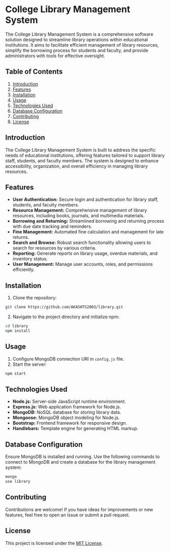 # College Library Management System

The College Library Management System is a comprehensive software solution designed to streamline library operations within educational institutions. It aims to facilitate efficient management of library resources, simplify the borrowing process for students and faculty, and provide administrators with tools for effective oversight.

## Table of Contents

1. [Introduction](#introduction)
2. [Features](#features)
3. [Installation](#installation)
4. [Usage](#usage)
5. [Technologies Used](#technologies-used)
6. [Database Configuration](#database-configuration)
7. [Contributing](#contributing)
8. [License](#license)

## Introduction

The College Library Management System is built to address the specific needs of educational institutions, offering features tailored to support library staff, students, and faculty members. The system is designed to enhance accessibility, organization, and overall efficiency in managing library resources.

## Features

- **User Authentication:** Secure login and authentication for library staff, students, and faculty members.
- **Resource Management:** Comprehensive management of library resources, including books, journals, and multimedia materials.
- **Borrowing and Returning:** Streamlined borrowing and returning process with due date tracking and reminders.
- **Fine Management:** Automated fine calculation and management for late returns.
- **Search and Browse:** Robust search functionality allowing users to search for resources by various criteria.
- **Reporting:** Generate reports on library usage, overdue materials, and inventory status.
- **User Management:** Manage user accounts, roles, and permissions efficiently.

## Installation

1. Clone the repository:

```bash
git clone https://github.com/AKASHTS2003/library.git
```

2. Navigate to the project directory and initialize npm:

```bash
cd library
npm install
```

## Usage

1. Configure MongoDB connection URI in `config.js` file.
2. Start the server:

```bash
npm start
```

## Technologies Used

- **Node.js:** Server-side JavaScript runtime environment.
- **Express.js:** Web application framework for Node.js.
- **MongoDB:** NoSQL database for storing library data.
- **Mongoose:** MongoDB object modeling for Node.js.
- **Bootstrap:** Frontend framework for responsive design.
- **Handlebars:** Template engine for generating HTML markup.

## Database Configuration

Ensure MongoDB is installed and running. Use the following commands to connect to MongoDB and create a database for the library management system:

```bash
mongo
use library
```

## Contributing

Contributions are welcome! If you have ideas for improvements or new features, feel free to open an issue or submit a pull request.

## License

This project is licensed under the [MIT License](LICENSE).

